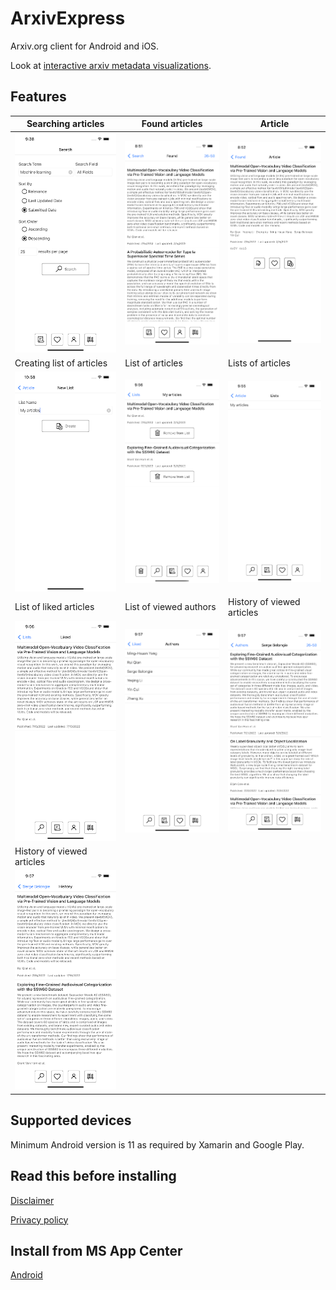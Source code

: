 # ArxivExpress 

Arxiv.org client for Android and iOS.

<link rel="shortcut icon" href="favicon.ico">

Look at [interactive arxiv metadata visualizations](https://dvmorozov.github.io/arxiv/ArxivNavigator/).

## Features

Searching articles|Found articles|Article
---|---|---
![Searching articles](<./ArxivExpress/Screenshots/Simulator Screen Shot - iPhone 13 Pro Max - 2022-07-17 at 21.38.29.png> "Searching articles")|![Found articles](<./ArxivExpress/Screenshots/Simulator Screen Shot - iPhone 13 Pro Max - 2022-07-18 at 08.51.06.png> "Found articles")|![Article](<./ArxivExpress/Screenshots/Simulator Screen Shot - iPhone 13 Pro Max - 2022-07-18 at 08.52.10.png> "Article")
Creating list of articles|List of articles|Lists of articles
![Creating list of articles](<./ArxivExpress/Screenshots/Simulator Screen Shot - iPhone 13 Pro Max - 2022-07-18 at 10.58.28.png> "Creating list of articles")|![List of articles](<./ArxivExpress/Screenshots/Simulator Screen Shot - iPhone 13 Pro Max - 2022-07-22 at 21.56.06.png> "List of articles")|![Lists of articles](<./ArxivExpress/Screenshots/Simulator Screen Shot - iPhone 13 Pro Max - 2022-07-22 at 21.55.34.png> "Lists of articles")
List of liked articles|List of viewed authors|History of viewed articles
![List of liked articles](<./ArxivExpress/Screenshots/Simulator Screen Shot - iPhone 13 Pro Max - 2022-07-22 at 21.56.53.png> "List of liked articles")|![List of viewed authors](<./ArxivExpress/Screenshots/Simulator Screen Shot - iPhone 13 Pro Max - 2022-07-22 at 21.57.05.png> "List of viewed authors")|![List of articles by author](<./ArxivExpress/Screenshots/Simulator Screen Shot - iPhone 13 Pro Max - 2022-07-22 at 21.57.21.png> "List of articles by author")
History of viewed articles||
![History of viewed articles](<./ArxivExpress/Screenshots/Simulator Screen Shot - iPhone 13 Pro Max - 2022-07-22 at 21.57.46.png> "History of viewed articles")||

## Supported devices

Minimum Android version is 11 as required by Xamarin and Google Play.

## Read this before installing

[Disclaimer](DISCLAIMER.md) 

[Privacy policy](PRIVACY_POLICY.html)

## Install from MS App Center

[Android](https://install.appcenter.ms/users/dvmorozov/apps/arxivexpress-2/distribution_groups/public)
